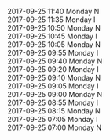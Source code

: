2017-09-25 11:40 Monday  N  
2017-09-25 11:35 Monday  I  
2017-09-25 10:50 Monday  N  
2017-09-25 10:45 Monday  I  
2017-09-25 10:05 Monday  N  
2017-09-25 09:55 Monday  I  
2017-09-25 09:40 Monday  N  
2017-09-25 09:20 Monday  I  
2017-09-25 09:10 Monday  N  
2017-09-25 09:05 Monday  I  
2017-09-25 09:00 Monday  N  
2017-09-25 08:55 Monday  I  
2017-09-25 08:15 Monday  N  
2017-09-25 07:05 Monday  I  
2017-09-25 07:00 Monday  N  
